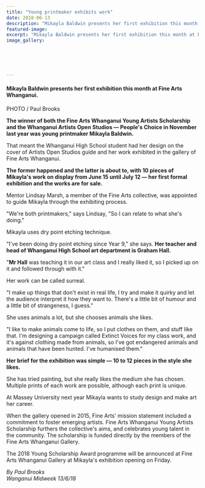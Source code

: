 ```yaml
---
title: "Young printmaker exhibits work"
date: 2018-06-13
description: "Mikayla Baldwin presents her first exhibition this month at Fine Arts Whanganui..."
featured-image: 
excerpt: "Mikayla Baldwin presents her first exhibition this month at Fine Arts Whanganui."
image_gallery:
	
	
	
	
	
---
```


<h4><span>Mikayla Baldwin presents her first exhibition this month at Fine Arts Whanganui. <br /></span></h4>
<p><span>PHOTO / Paul Brooks</span></p>
<p class="element element-paragraph"><strong>The winner of both the Fine Arts Whanganui Young Artists Scholarship and the Whanganui Artists Open Studios &mdash; People's Choice in November last year was young printmaker Mikayla Baldwin.</strong></p>
<p class="element element-paragraph">That meant the Whanganui High School student had her design on the cover of Artists Open Studios guide and her work exhibited in the gallery of Fine Arts Whanganui.</p>
<p class="element element-paragraph"><strong>The former happened and the latter is about to, with 10 pieces of Mikayla's work on display from June 15 until July 12 &mdash; her first formal exhibition and the works are for sale.</strong></p>
<p class="element element-paragraph">Mentor Lindsay Marsh, a member of the Fine Arts collective, was appointed to guide Mikayla through the exhibiting process.</p>
<p class="element element-paragraph">"We're both printmakers," says Lindsay, "So I can relate to what she's doing."</p>
<p class="element element-paragraph">Mikayla uses dry point etching technique.</p>
<p class="element element-paragraph">"I've been doing dry point etching since Year 9," she says. <strong>Her teacher and head of Whanganui High School art department is Graham Hall.</strong></p>
<p class="element element-paragraph">"<strong>Mr Hall</strong> was teaching it in our art class and I really liked it, so I picked up on it and followed through with it."</p>
<p class="element element-paragraph">Her work can be called surreal.</p>
<p class="element element-paragraph">"I make up things that don't exist in real life, I try and make it quirky and let the audience interpret it how they want to. There's a little bit of humour and a little bit of strangeness, I guess."</p>
<p class="element element-paragraph">She uses animals a lot, but she chooses animals she likes.</p>
<p class="element element-paragraph">"I like to make animals come to life, so I put clothes on them, and stuff like that. I'm designing a campaign called Extinct Voices for my class work, and it's against clothing made from animals, so I've got endangered animals and animals that have been hunted. I've humanised them."</p>
<p class="element element-paragraph"><strong>Her brief for the exhibition was simple &mdash; 10 to 12 pieces in the style she likes.</strong></p>
<p class="element element-paragraph">She has tried painting, but she really likes the medium she has chosen. Multiple prints of each work are possible, although each print is unique.</p>
<p class="element element-paragraph">At Massey University next year Mikayla wants to study design and make art her career.</p>
<p class="element element-paragraph">When the gallery opened in 2015, Fine Arts' mission statement included a commitment to foster emerging artists. Fine Arts Whanganui Young Artists Scholarship furthers the collective's aims, and celebrates young talent in the community. The scholarship is funded directly by the members of the Fine Arts Whanganui Gallery.</p>
<p class="element element-paragraph">The 2018 Young Scholarship Award programme will be announced at Fine Arts Whanganui Gallery at Mikayla's exhibition opening on Friday.</p>
<p><span><em>By Paul Brooks</em><br /><em>Wanganui Midweek 13/6/18</em><br /></span></p>

